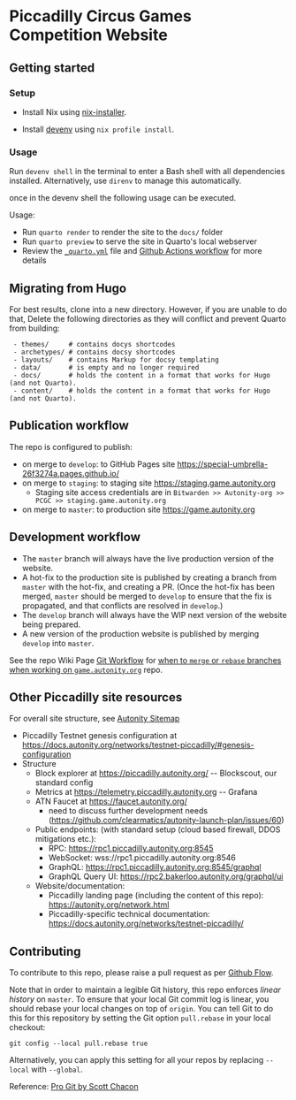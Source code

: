 # Piccadilly Circus Games Competition Website

## Getting started

### Setup

- Install Nix using [nix-installer](https://zero-to-nix.com/start/install).

- Install [devenv](https://devenv.sh/getting-started/#__tabbed_2_2) using
  `nix profile install`.

### Usage

Run `devenv shell` in the terminal to enter a Bash shell with all dependencies
installed. Alternatively, use `direnv` to manage this automatically.

once in the devenv shell the following usage can be executed.

Usage:
- Run `quarto render` to render the site to the `docs/` folder
- Run `quarto preview` to serve the site in Quarto's local webserver
- Review the [`_quarto.yml`](_quarto.yml) file and [Github Actions workflow](.github/workflows/gh-pages.yml) for more details

## Migrating from Hugo

For best results, clone into a new directory. However, if you are unable to do that, Delete the following directories as they will conflict and prevent Quarto from building:

``` env
 - themes/     # contains docys shortcodes
 - archetypes/ # contains docsy shortcodes
 - layouts/    # contains Markup for docsy templating
 - data/       # is empty and no longer required
 - docs/       # holds the content in a format that works for Hugo (and not Quarto).
 - content/    # holds the content in a format that works for Hugo (and not Quarto). 
```

## Publication workflow

The repo is configured to publish:

- on merge to `develop`: to GitHub Pages site https://special-umbrella-26f3274a.pages.github.io/
- on merge to `staging`: to staging site https://staging.game.autonity.org
  - Staging site access credentials are in `Bitwarden >> Autonity-org >> PCGC >> staging.game.autonity.org`
- on merge to `master`: to production site https://game.autonity.org

## Development workflow

- The `master` branch will always have the live production version of the website.
- A hot-fix to the production site is published by creating a branch from `master` with the hot-fix, and creating a PR.  (Once the hot-fix has been merged, `master` should be merged to `develop` to ensure that the fix is propagated, and that conflicts are resolved in `develop`.)
- The `develop` branch will always have the WIP next version of the website being prepared.
- A new version of the production website is published by merging `develop` into `master`.

See the repo Wiki Page [Git Workflow](https://github.com/autonity/game.autonity.org/wiki/Git-Workflow) for [when to `merge` or `rebase` branches when working on `game.autonity.org`](https://github.com/autonity/game.autonity.org/wiki/Git-Workflow#when-to-merge-and-rebase-when-working-on-gameautonityorg) repo.

## Other Piccadilly site resources

For overall site structure, see [Autonity Sitemap](https://ideal-funicular-f02b8485.pages.github.io/autonity-www.html)

* Piccadilly Testnet genesis configuration at https://docs.autonity.org/networks/testnet-piccadilly/#genesis-configuration
* Structure
  * Block explorer at https://piccadilly.autonity.org/ -- Blockscout, our standard config
  * Metrics at https://telemetry.piccadilly.autonity.org -- Grafana
  * ATN Faucet at https://faucet.autonity.org/
    * need to discuss further development needs (https://github.com/clearmatics/autonity-launch-plan/issues/60)
  * Public endpoints: (with standard setup (cloud based firewall, DDOS mitigations etc.):
      * RPC: https://rpc1.piccadilly.autonity.org:8545
      * WebSocket: wss://rpc1.piccadilly.autonity.org:8546
      * GraphQL: https://rpc1.piccadilly.autonity.org:8545/graphql
      * GraphQL Query UI: https://rpc2.bakerloo.autonity.org/graphql/ui
  * Website/documentation:
    * Piccadilly landing page (including the content of this repo): https://autonity.org/network.html
    * Piccadilly-specific technical documentation: https://docs.autonity.org/networks/testnet-piccadilly/

## Contributing

To contribute to this repo, please raise a pull request as per [Github Flow](https://docs.github.com/en/get-started/quickstart/github-flow).

Note that in order to maintain a legible Git history, this repo enforces _linear history_ on `master`. To ensure that your local Git commit log is linear, you should rebase your local changes on top of `origin`. You can tell Git to do this for this repository by setting the Git option `pull.rebase` in your local checkout:

```
git config --local pull.rebase true
```

Alternatively, you can apply this setting for all your repos by replacing `--local` with `--global`.

Reference: [Pro Git by Scott Chacon](https://git-scm.com/book/en/v2)

